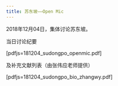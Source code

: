 ```yaml
---
title: 苏东坡——Open Mic
---
```


2018年12月04日，集体讨论苏东坡。

当日讨论纪要

[pdfjs=181204_sudongpo_openmic.pdf]

及补充文献列表（由张伟应老师提供）

[pdfjs=181204_sudongpo_bio_zhangwy.pdf]